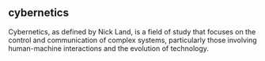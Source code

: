 ## cybernetics
Cybernetics, as defined by Nick Land, is a field of study that focuses on the control and communication of complex systems, particularly those involving human-machine interactions and the evolution of technology.

